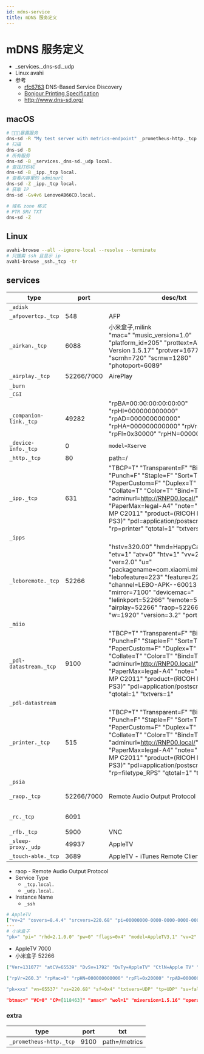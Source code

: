 ```yaml
---
id: mdns-service
title: mDNS 服务定义
---
```


# mDNS 服务定义

- _services._dns-sd._udp
- Linux avahi
- 参考
  - [rfc6763](https://datatracker.ietf.org/doc/html/rfc6763) DNS-Based Service Discovery
  - [Bonjour Printing Specification](https://developer.apple.com/bonjour/printing-specification/bonjourprinting-1.2.1.pdf)
  - http://www.dns-sd.org/

## macOS

```bash
# 暴露服务
dns-sd -R "My test server with metrics-endpoint" _prometheus-http._tcp. . 9000 path=/metrics
# 扫描
dns-sd -B
# 所有服务
dns-sd -B _services._dns-sd._udp local.
# 查找打印机
dns-sd -B _ipp._tcp local.
# 查看内容里的 adminurl
dns-sd -Z _ipp._tcp local.
# 获取 IP
dns-sd -Gv4v6 LenovoAB66CD.local.

# 域名 zone 格式
# PTR SRV TXT
dns-sd -Z
```

## Linux

```bash
avahi-browse --all --ignore-local --resolve --terminate
# 只搜索 ssh 且显示 ip
avahi-browse _ssh._tcp -tr
```

## services

| type                   | port       | desc/txt                                                                                                                                                                                                                                                                                                                                 | devices          |
| ---------------------- | ---------- | ---------------------------------------------------------------------------------------------------------------------------------------------------------------------------------------------------------------------------------------------------------------------------------------------------------------------------------------- | ---------------- |
| `_adisk`               |
| `_afpovertcp._tcp`     | 548        | AFP                                                                                                                                                                                                                                                                                                                                      |
| `_airkan._tcp`         | 6088       | 小米盒子,milink<br/>"mac=" "music_version=1.0" "platform_id=205" "prottext=Airkan Protocol Version 1.5.17" "protver=16777984" "scrnh=720" "scrnw=1280" "photoport=6089"                                                                                                                                                                  |
| `_airplay._tcp`        | 52266/7000 | AirePlay                                                                                                                                                                                                                                                                                                                                 | 小米盒子         |
| `_burn`                |
| `_CGI`                 |
| `_companion-link._tcp` | 49282      | "rpBA=00:00:00:00:00:00" "rpHI=000000000000" "rpAD=000000000000" "rpHA=000000000000" "rpVr=195.2" "rpFl=0x30000" "rpHN=000000000000"                                                                                                                                                                                                     |
| `_device-info._tcp`    | 0          | `model=Xserve`                                                                                                                                                                                                                                                                                                                           |
| `_http._tcp`           | 80         | path=/                                                                                                                                                                                                                                                                                                                                   |
| `_ipp._tcp`            | 631        | "TBCP=T" "Transparent=F" "Binary=T" "Punch=F" "Staple=F" "Sort=T" "PaperCustom=F" "Duplex=T" "Copies=T" "Collate=T" "Color=T" "Bind=T" "adminurl=http://RNP00.local/" "priority=30" "PaperMax=legal-A4" "note=" "ty=RICOH MP C2011" "product=(RICOH MP C2011 PS3)" "pdl=application/postscript" "rp=printer" "qtotal=1" "txtvers=1"      |
| `_ipps`                |
| `_leboremote._tcp`     | 52266      | "hstv=320.00" "hmd=HappyCast3.2" "etv=1" "atv=0" "htv=1" "vv=2" "appInfo=0" "ver=2.0" "u=" "packagename=com.xiaomi.mitv.smartshare" "lebofeature=223" "feature=223" "channel=LEBO-APK--60013-19516" "mirror=7100" "devicemac=" "lelinkport=52266" "remote=52266" "airplay=52266" "raop=52266" "h=1080" "w=1920" "version=3.2" "port=-1"  |
| `_miio`                |
| `_pdl-datastream._tcp` | 9100       | "TBCP=T" "Transparent=F" "Binary=T" "Punch=F" "Staple=F" "Sort=T" "PaperCustom=F" "Duplex=T" "Copies=T" "Collate=T" "Color=T" "Bind=T" "adminurl=http://RNP00.local/" "priority=10" "PaperMax=legal-A4" "note=" "ty=RICOH MP C2011" "product=(RICOH MP C2011 PS3)" "pdl=application/postscript" "qtotal=1" "txtvers=1"                   |
| `_pdl-datastream`      |
| `_printer._tcp`        | 515        | "TBCP=T" "Transparent=F" "Binary=T" "Punch=F" "Staple=F" "Sort=T" "PaperCustom=F" "Duplex=T" "Copies=T" "Collate=T" "Color=T" "Bind=T" "adminurl=http://RNP00.local/" "priority=20" "PaperMax=legal-A4" "note=" "ty=RICOH MP C2011" "product=(RICOH MP C2011 PS3)" "pdl=application/postscript" "rp=filetype_RPS" "qtotal=1" "txtvers=1" |
| `_psia`                |
| `_raop._tcp`           | 52266/7000 | Remote Audio Output Protocol                                                                                                                                                                                                                                                                                                             | 小米盒子,AppleTV |
| `_rc._tcp`             | 6091       |                                                                                                                                                                                                                                                                                                                                          | 小米盒子,milink  |
| `_rfb._tcp`            | 5900       | VNC                                                                                                                                                                                                                                                                                                                                      |
| `_sleep-proxy._udp`    | 49937      | AppleTV                                                                                                                                                                                                                                                                                                                                  |
| `_touch-able._tcp`     | 3689       | AppleTV - iTunes Remote Client                                                                                                                                                                                                                                                                                                           |

- raop - Remote Audio Output Protocol
- Service Type
  - `_tcp.local.`
  - `_udp.local.`
- Instance Name
  - `_ssh`

```yaml title="_airplay._tcp"
# AppleTV
["vv=2" "osvers=8.4.4" "srcvers=220.68" "pi=00000000-0000-0000-0000-000000000000" "pk=0000" "model=AppleTV3,1" "flags=0x44" "features=0x5A7FFFF7,0xE" "deviceid=00:00:00:00:00:00"]
---
# 小米盒子
"pk=" "pi=" "rhd=2.1.0.0" "pw=0" "flags=0x4" "model=AppleTV3,1" "vv=2" "srcvers=220.68" "features=0x5A7FFFF7,0x1E" "deviceid="
```

- AppleTV 7000
- 小米盒子 52266

```json title="_sleep-proxy._udp"
["Ver=131077" "atCV=65539" "DvSv=1792" "DvTy=AppleTV" "CtlN=Apple TV" "DbId=0000000000000000" "atSV=65541" "txtvers=1"]
```

```json title="_companion-link._tcp"
["rpVr=260.3" "rpMac=0" "rpHN=000000000000" "rpFl=0x20000" "rpAD=000000000000" "rpBA=00:00:00:00:00:00"]
```

```yaml title="_raop._tcp"
"pk=xxx" "vn=65537" "vs=220.68" "sf=0x4" "txtvers=UDP" "tp=UDP" "sv=false" "ss=16" "sr=44100" "pw=false" "rhd=3.0.0.0" "md=0,1,2" "am=AppleTV3,1" "ft=0x5A7FFFF7,0x1E" "vv=2" "et=0,3,5" "da=true" "cn=1,2,3" "ch=2"
```

```json title="_rc._tcp"
"btmac=" "VC=0" "CP=[118463]" "amac=" "wol=1" "miversion=1.5.16" "operator=0" "apmac=" "rid=-1" "photoport=6089" "serverport=6088" "mac=" "server_address=media.v2.t001.ottcn.com" "scrnh=720" "scrnw=1280" "platform_id=205" "prottext=RC Ver 1.0.1.38" "protver=16777510"
```

### extra

| type                    | port | txt           |
| ----------------------- | ---- | ------------- |
| `_prometheus-http._tcp` | 9100 | path=/metrics |
